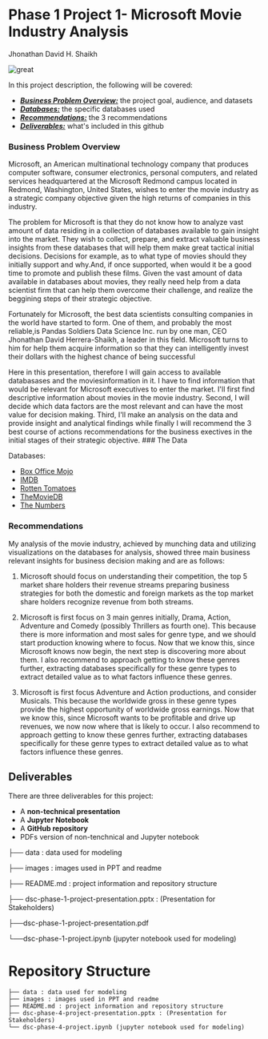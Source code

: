 # Phase 1 Project 1- Microsoft Movie Industry Analysis
Jhonathan David H. Shaikh

![great](https://www.ft.com/__origami/service/image/v2/images/raw/https%3A%2F%2Fd1e00ek4ebabms.cloudfront.net%2Fproduction%2F95465af9-a6d7-49a0-a118-cc099a0d10ba.jpg?dpr=1&fit=scale-down&source=next&width=700)


In this project description, the following will be covered:

* [***Business Problem Overview:***](#project-overview) the project goal, audience, and datasets
* [***Databases:***](#deliverables) the specific databases used 
* [***Recommendations:***](#grading)  the 3 recommendations
* [***Deliverables:***](#grading) what's included in this github
### Business Problem Overview

Microsoft, an American multinational technology company that produces computer software, consumer electronics, personal computers, and related services headquartered at the Microsoft Redmond campus located in Redmond, Washington, United States, wishes to enter the movie industry as a strategic company objective given the high returns of companies in this industry.

The problem for Microsoft is that they do not know how to analyze vast amount of data residing in a collection of databases available to gain insight into the market. They wish to collect, prepare,  and extract valuable business insights from these databases that will help them make great tactical initial decisions. Decisions for example, as to what type of movies should they initially support and why.And, if once supported, when would it be a good time to promote and publish these films. Given the vast amount of data available in databases about movies, they really need help from a data scientist firm that can help them overcome their challenge, and realize the beggining steps of their strategic objective. 

Fortunately for Microsoft, the best data scientists consulting companies in the world have started to form. One of them, and probably the most reliable,is Pandas Soldiers Data Science Inc. run by one man, CEO Jhonathan David Herrera-Shaikh, a leader in this field. Microsoft turns to him for help them acquire information so that they can intelligently invest their dollars with the highest chance of being successful 

Here in this presentation, therefore I will gain access to available databasases and the moviesinformation in it. I have to find information that would be relevant for Microsoft executives to enter the market. I'll first find descriptive information about movies in the movie industry. Second, I will decide which data factors are the most relevant and can have the most value for decision making. Third,  I'll make an analysis on the data and provide insight and analytical findings while finally I will recommend the 3 best course of actions recommendations for the business exectives in the initial stages of their strategic objective. ### The Data

Databases:

* [Box Office Mojo](https://www.boxofficemojo.com/)
* [IMDB](https://www.imdb.com/)
* [Rotten Tomatoes](https://www.rottentomatoes.com/)
* [TheMovieDB](https://www.themoviedb.org/)
* [The Numbers](https://www.the-numbers.com/)



### Recommendations

My analysis of the movie industry, achieved by munching data and utilizing visualizations on the databases for analysis, showed three main business relevant insights for business decision making and are as follows: 

1. Microsoft should focus on understanding their competition,  the top 5 market share holders their revenue streams preparing business strategies for both the domestic and foreign markets as the top market share holders recognize revenue from both streams.

2. Microsoft is first focus on 3 main genres initially, Drama, Action, Adventure and Comedy (possibly Thrillers as fourth one). This because there is more information and most sales for genre type, and we should start production knowing where to focus. Now that we know this, since Microsoft knows now begin, the next step is discovering more about them. I also recommend to approach getting to know these genres further, extracting databases specifically for these genre types to extract detailed value as to what factors influence these genres.

 3. Microsoft is first focus  Adventure and Action productions, and consider Musicals. This because the worldwide gross in these  genre types provide the highest opportunity of worldwide gross earnings.  Now that we know this, since Microsoft wants to be profitable and drive up revenues, we now now where that is likely to occur.  I also recommend to approach getting to know these genres further, extracting databases specifically for these genre types to extract detailed value as to what factors influence these genres.


## Deliverables

There are three deliverables for this project:

* A **non-technical presentation**
* A **Jupyter Notebook**
* A **GitHub repository**
* PDFs version of non-tenchnical and Jupyter notebook



├── data : data used for modeling


├── images : images used in PPT and readme

├── README.md : project information and repository structure

├── dsc-phase-1-project-presentation.pptx : (Presentation for Stakeholders)

├──dsc-phase-1-project-presentation.pdf

└──dsc-phase-1-project.ipynb (jupyter notebook used for modeling)


# Repository Structure

```
├── data : data used for modeling
├── images : images used in PPT and readme
├── README.md : project information and repository structure
├── dsc-phase-4-project-presentation.pptx : (Presentation for Stakeholders)
└── dsc-phase-4-project.ipynb (jupyter notebook used for modeling)
```
